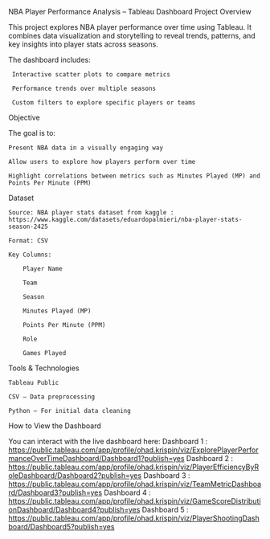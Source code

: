 NBA Player Performance Analysis – Tableau Dashboard
 Project Overview

This project explores NBA player performance over time using Tableau.
It combines data visualization and storytelling to reveal trends, patterns, and key insights into player stats across seasons.

The dashboard includes:

     Interactive scatter plots to compare metrics

     Performance trends over multiple seasons

     Custom filters to explore specific players or teams

 Objective

The goal is to:

    Present NBA data in a visually engaging way

    Allow users to explore how players perform over time

    Highlight correlations between metrics such as Minutes Played (MP) and Points Per Minute (PPM)

Dataset

    Source: NBA player stats dataset from kaggle :  https://www.kaggle.com/datasets/eduardopalmieri/nba-player-stats-season-2425

    Format: CSV 

    Key Columns:

        Player Name

        Team

        Season

        Minutes Played (MP)

        Points Per Minute (PPM)

        Role

        Games Played


 Tools & Technologies

    Tableau Public

    CSV – Data preprocessing

    Python – For initial data cleaning

 How to View the Dashboard

You can interact with the live dashboard here:
  Dashboard 1 : https://public.tableau.com/app/profile/ohad.krispin/viz/ExplorePlayerPerformanceOverTimeDashboard/Dashboard1?publish=yes
  Dashboard 2 : https://public.tableau.com/app/profile/ohad.krispin/viz/PlayerEfficiencyByRoleDashboard/Dashboard2?publish=yes
  Dashboard 3 : https://public.tableau.com/app/profile/ohad.krispin/viz/TeamMetricDashboard/Dashboard3?publish=yes
  Dashboard 4 : https://public.tableau.com/app/profile/ohad.krispin/viz/GameScoreDistributionDashboard/Dashboard4?publish=yes
  Dashboard 5 : https://public.tableau.com/app/profile/ohad.krispin/viz/PlayerShootingDashboard/Dashboard5?publish=yes




